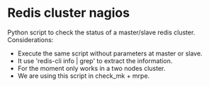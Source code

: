 # Redis cluster nagios

Python script to check the status of a master/slave redis cluster. 
Considerations:
  - Execute the same script without parameters at master or slave.
  - It use 'redis-cli info | grep' to extract the information.
  - For the moment only works in a two nodes cluster. 
  - We are using this script in check_mk + mrpe.
